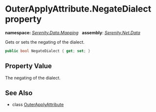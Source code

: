 # OuterApplyAttribute.NegateDialect property
**namespace:** *[Serenity.Data.Mapping](../../README.md#serenity.data.mapping-namespace)*   **assembly**: *[Serenity.Net.Data](../../README.md)*

Gets or sets the negating of the dialect.

```csharp
public bool NegateDialect { get; set; }
```

## Property Value

The negating of the dialect.

## See Also

* class [OuterApplyAttribute](../OuterApplyAttribute.md)
